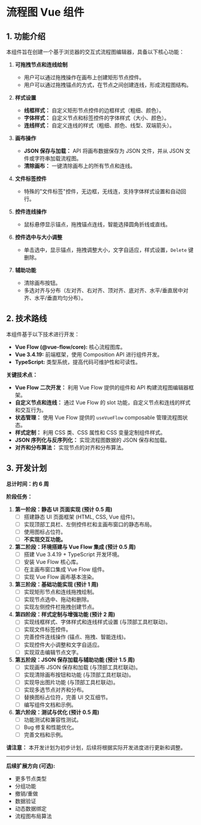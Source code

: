 # 流程图 Vue 组件

## 1. 功能介绍

本组件旨在创建一个基于浏览器的交互式流程图编辑器，具备以下核心功能：

1. **可拖拽节点和连线绘制**
    - 用户可以通过拖拽操作在画布上创建矩形节点控件。
    - 用户可以通过拖拽锚点的方式，在节点之间创建连线，形成流程图结构。

2. **样式设置**
    - **线框样式：**  自定义矩形节点控件的边框样式（粗细、颜色）。
    - **字体样式：**  自定义节点和标签控件的字体样式（大小、颜色）。
    - **连线样式：**  自定义连线的样式（粗细、颜色、线型、双端箭头）。

3. **画布操作**
    - **JSON 保存与加载：**  API 将画布数据保存为 JSON 文件，并从 JSON 文件或字符串加载流程图。
    - **清除画布：**  一键清除画布上的所有节点和连线。

4. **文件标签控件**
    - 特殊的"文件标签"控件，无边框，无线连，支持字体样式设置和自动回行。

5. **控件连线操作**
    - 鼠标悬停显示锚点，拖拽锚点连线，智能选择圆角折线或直线。

6. **控件选中与大小调整**
    - 单击选中，显示锚点，拖拽调整大小，文字自适应，样式设置，`Delete` 键删除。

7. **辅助功能**
    - 清除画布按钮。
    - 多选对齐与分布（左对齐、右对齐、顶对齐、底对齐、水平/垂直居中对齐、水平/垂直均匀分布）。

## 2. 技术路线

本组件基于以下技术进行开发：

- **Vue Flow (@vue-flow/core):**  核心流程图库。
- **Vue 3.4.19:**  前端框架，使用 Composition API 进行组件开发。
- **TypeScript:**  类型系统，提高代码可维护性和可读性。

**关键技术点：**

- **Vue Flow 二次开发：**  利用 Vue Flow 提供的组件和 API 构建流程图编辑器框架。
- **自定义节点和连线：**  通过 Vue Flow 的 slot 功能，自定义节点和连线的样式和交互行为。
- **状态管理：**  使用 Vue Flow 提供的 `useVueFlow` composable 管理流程图状态。
- **样式定制：**  利用 CSS 类、CSS 属性和 CSS 变量定制组件样式。
- **JSON 序列化与反序列化：**  实现流程图数据的 JSON 保存和加载。
- **对齐和分布算法：**  实现节点的对齐和分布算法。

## 3. 开发计划

**总计时间：约 6 周**

**阶段任务：**

1. **第一阶段：静态 UI 页面实现 (预计 0.5 周)**
    - [ ] 搭建静态 UI 页面框架 (HTML, CSS, Vue 组件)。
    - [ ] 实现顶部工具栏、左侧控件栏和主画布窗口的静态布局。
    - [ ] 使用图标占位符。
    - [ ] **不实现交互功能。**

2. **第二阶段：环境搭建与 Vue Flow 集成 (预计 0.5 周)**
    - [ ] 搭建 Vue 3.4.19 + TypeScript 开发环境。
    - [ ] 安装 Vue Flow 核心库。
    - [ ] 在主画布窗口集成 Vue Flow 组件。
    - [ ] 实现 Vue Flow 画布基本渲染。

3. **第三阶段：基础功能实现 (预计 1 周)**
    - [ ] 实现矩形节点和连线拖拽绘制。
    - [ ] 实现节点选中、拖动和删除。
    - [ ] 实现左侧控件栏拖拽创建节点。

4. **第四阶段：样式定制与增强功能 (预计 2 周)**
    - [ ] 实现线框样式、字体样式和连线样式设置 (与顶部工具栏联动)。
    - [ ] 实现文件标签控件。
    - [ ] 完善控件连线操作 (锚点、拖拽、智能连线)。
    - [ ] 实现控件大小调整和文字自适应。
    - [ ] 实现双击编辑节点文字。

5. **第五阶段：JSON 保存加载与辅助功能 (预计 1.5 周)**
    - [ ] 实现画布 JSON 保存和加载 (与顶部工具栏联动)。
    - [ ] 实现清除画布按钮和功能 (与顶部工具栏联动)。
    - [ ] 实现导出图片功能 (与顶部工具栏联动)。
    - [ ] 实现多选节点对齐和分布。
    - [ ] 替换图标占位符，完善 UI 交互细节。
    - [ ] 编写组件文档和示例。

6. **第六阶段：测试与优化 (预计 0.5 周)**
    - [ ] 功能测试和兼容性测试。
    - [ ] Bug 修复和性能优化。
    - [ ] 完善文档和示例。

**请注意：**  本开发计划为初步计划，后续将根据实际开发进度进行更新和调整。

---

**后续扩展方向 (可选):**

- 更多节点类型
- 分组功能
- 撤销/重做
- 数据验证
- 动态数据绑定
- 流程图布局算法 